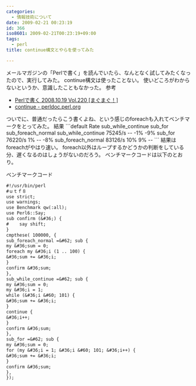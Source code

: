 ```yaml
---
categories:
  - 情報技術について
date: 2009-02-21 00:23:19
id: 366
iso8601: 2009-02-21T00:23:19+09:00
tags:
  - perl
title: continue構文とやらを使ってみた

---
```


メールマガジンの「Perlで書く」を読んでいたら、なんとなく試してみたくなったので、実行してみた。
continue構文は使ったことない。
使いどころがわからないというか、意識したこともなかった。
参考
<ul>
<li><a href="http://archive.mag2.com/0000109251/20081019210634000.html" target="_blank">Perlで書く 2008.10.19 Vol.220 [まぐまぐ！]</a></li>
<li><a href="http://perldoc.perl.org/functions/continue.html" target="_blank">continue - perldoc.perl.org</a></li>
</ul>
ついでに、普通だったらこう書くよね、という感じのforeachも入れてベンチマークをとってみた。
結果
```default
                      Rate sub_while_continue         sub_for sub_foreach_normal
sub_while_continue 75245/s                 --             -1%                -9%
sub_for            76220/s                 1%              --                -8%
sub_foreach_normal 83126/s                10%              9%                 --
```
結果はforeachがやはり速い。
foreach以外はループするかどうかの判断をしている分、遅くなるのはしょうがないのだろう。
ベンチマークコードは以下のとおり。


ベンチマークコード
```default
#!/usr/bin/perl
#ｕｔｆ８
use strict;
use warnings;
use Benchmark qw(:all);
use Perl6::Say;
sub confirm (&#36;) {
#    say shift;
}
cmpthese( 100000, {
sub_foreach_normal =&#62; sub {
my &#36;sum = 0;
foreach my &#36;i (1 .. 100) {
&#36;sum += &#36;i;
}
confirm &#36;sum;
},
sub_while_continue =&#62; sub {
my &#36;sum = 0;
my &#36;i = 1;
while (&#36;i &#60; 101) {
&#36;sum += &#36;i;
}
continue {
&#36;i++;
}
confirm &#36;sum;
},
sub_for =&#62; sub {
my &#36;sum = 0;
for (my &#36;i = 1; &#36;i &#60; 101; &#36;i++) {
&#36;sum += &#36;i;
}
confirm &#36;sum;
},
});
```
    	